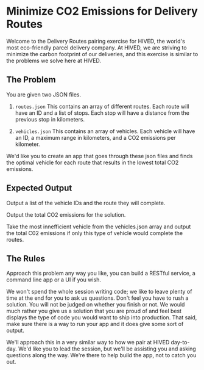 # Minimize CO2 Emissions for Delivery Routes

Welcome to the Delivery Routes pairing exercise for HIVED, the world's most eco-friendly parcel delivery company. At HIVED, we are striving to minimize the carbon footprint of our deliveries, and this exercise is similar to the problems we solve here at HIVED.

## The Problem

You are given two JSON files.

1. `routes.json` This contains an array of different routes. Each route will have an ID and a list of stops. Each stop will have a distance from the previous stop in kilometers.

2. `vehicles.json` This contains an array of vehicles. Each vehicle will have an ID, a maximum range in kilometers, and a CO2 emissions per kilometer.

We'd like you to create an app that goes through these json files and finds the optimal vehicle for each route that results in the lowest total CO2 emissions.

## Expected Output

Output a list of the vehicle IDs and the route they will complete.

Output the total CO2 emissions for the solution.

Take the most innefficient vehicle from the vehicles.json array and output the total C02 emissions if only this type of vehicle would complete the routes.

## The Rules

Approach this problem any way you like, you can build a RESTful service, a command line app or a UI if you wish.

We won't spend the whole session writing code; we like to leave plenty of time at the end for you to ask us questions. Don't feel you have to rush a solution. You will not be judged on whether you finish or not. We would much rather you give us a solution that you are proud of and feel best displays the type of code you would want to ship into production. That said, make sure there is a way to run your app and it does give some sort of output.

We'll approach this in a very similar way to how we pair at HIVED day-to-day. We'd like you to lead the session, but we'll be assisting you and asking questions along the way. We're there to help build the app, not to catch you out.
